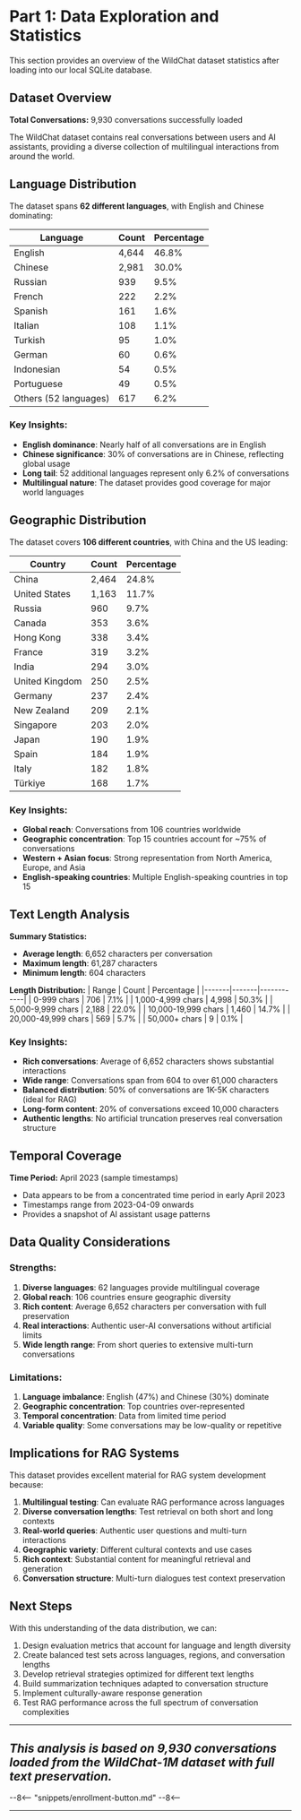 # Part 1: Data Exploration and Statistics

This section provides an overview of the WildChat dataset statistics after loading into our local SQLite database.

## Dataset Overview

**Total Conversations:** 9,930 conversations successfully loaded

The WildChat dataset contains real conversations between users and AI assistants, providing a diverse collection of multilingual interactions from around the world.

## Language Distribution

The dataset spans **62 different languages**, with English and Chinese dominating:

| Language              | Count | Percentage |
| --------------------- | ----- | ---------- |
| English               | 4,644 | 46.8%      |
| Chinese               | 2,981 | 30.0%      |
| Russian               | 939   | 9.5%       |
| French                | 222   | 2.2%       |
| Spanish               | 161   | 1.6%       |
| Italian               | 108   | 1.1%       |
| Turkish               | 95    | 1.0%       |
| German                | 60    | 0.6%       |
| Indonesian            | 54    | 0.5%       |
| Portuguese            | 49    | 0.5%       |
| Others (52 languages) | 617   | 6.2%       |

### Key Insights:

- **English dominance**: Nearly half of all conversations are in English
- **Chinese significance**: 30% of conversations are in Chinese, reflecting global usage
- **Long tail**: 52 additional languages represent only 6.2% of conversations
- **Multilingual nature**: The dataset provides good coverage for major world languages

## Geographic Distribution

The dataset covers **106 different countries**, with China and the US leading:

| Country        | Count | Percentage |
| -------------- | ----- | ---------- |
| China          | 2,464 | 24.8%      |
| United States  | 1,163 | 11.7%      |
| Russia         | 960   | 9.7%       |
| Canada         | 353   | 3.6%       |
| Hong Kong      | 338   | 3.4%       |
| France         | 319   | 3.2%       |
| India          | 294   | 3.0%       |
| United Kingdom | 250   | 2.5%       |
| Germany        | 237   | 2.4%       |
| New Zealand    | 209   | 2.1%       |
| Singapore      | 203   | 2.0%       |
| Japan          | 190   | 1.9%       |
| Spain          | 184   | 1.9%       |
| Italy          | 182   | 1.8%       |
| Türkiye        | 168   | 1.7%       |

### Key Insights:

- **Global reach**: Conversations from 106 countries worldwide
- **Geographic concentration**: Top 15 countries account for ~75% of conversations
- **Western + Asian focus**: Strong representation from North America, Europe, and Asia
- **English-speaking countries**: Multiple English-speaking countries in top 15

## Text Length Analysis

**Summary Statistics:**

- **Average length**: 6,652 characters per conversation
- **Maximum length**: 61,287 characters
- **Minimum length**: 604 characters

**Length Distribution:**
| Range | Count | Percentage |
|-------|-------|------------|
| 0-999 chars | 706 | 7.1% |
| 1,000-4,999 chars | 4,998 | 50.3% |
| 5,000-9,999 chars | 2,188 | 22.0% |
| 10,000-19,999 chars | 1,460 | 14.7% |
| 20,000-49,999 chars | 569 | 5.7% |
| 50,000+ chars | 9 | 0.1% |

### Key Insights:

- **Rich conversations**: Average of 6,652 characters shows substantial interactions
- **Wide range**: Conversations span from 604 to over 61,000 characters
- **Balanced distribution**: 50% of conversations are 1K-5K characters (ideal for RAG)
- **Long-form content**: 20% of conversations exceed 10,000 characters
- **Authentic lengths**: No artificial truncation preserves real conversation structure

## Temporal Coverage

**Time Period:** April 2023 (sample timestamps)

- Data appears to be from a concentrated time period in early April 2023
- Timestamps range from 2023-04-09 onwards
- Provides a snapshot of AI assistant usage patterns

## Data Quality Considerations

### Strengths:

1. **Diverse languages**: 62 languages provide multilingual coverage
2. **Global reach**: 106 countries ensure geographic diversity
3. **Rich content**: Average 6,652 characters per conversation with full preservation
4. **Real interactions**: Authentic user-AI conversations without artificial limits
5. **Wide length range**: From short queries to extensive multi-turn conversations

### Limitations:

1. **Language imbalance**: English (47%) and Chinese (30%) dominate
2. **Geographic concentration**: Top countries over-represented
3. **Temporal concentration**: Data from limited time period
4. **Variable quality**: Some conversations may be low-quality or repetitive

## Implications for RAG Systems

This dataset provides excellent material for RAG system development because:

1. **Multilingual testing**: Can evaluate RAG performance across languages
2. **Diverse conversation lengths**: Test retrieval on both short and long contexts
3. **Real-world queries**: Authentic user questions and multi-turn interactions
4. **Geographic variety**: Different cultural contexts and use cases
5. **Rich context**: Substantial content for meaningful retrieval and generation
6. **Conversation structure**: Multi-turn dialogues test context preservation

## Next Steps

With this understanding of the data distribution, we can:

1. Design evaluation metrics that account for language and length diversity
2. Create balanced test sets across languages, regions, and conversation lengths
3. Develop retrieval strategies optimized for different text lengths
4. Build summarization techniques adapted to conversation structure
5. Implement culturally-aware response generation
6. Test RAG performance across the full spectrum of conversation complexities

---

## _This analysis is based on 9,930 conversations loaded from the WildChat-1M dataset with full text preservation._

--8<--
"snippets/enrollment-button.md"
--8<--

---

